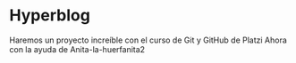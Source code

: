 # Hyperblog
Haremos un proyecto increíble con el curso de Git y GitHub de Platzi
Ahora con la ayuda de Anita-la-huerfanita2
